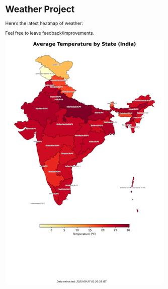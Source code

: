 # Weather Project

Here’s the latest heatmap of weather:

Feel free to leave feedback/improvements.

![India Heatmap](docs/assets/india_heatmap.png?v=D6EE8D)
